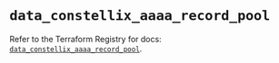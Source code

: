 # `data_constellix_aaaa_record_pool`

Refer to the Terraform Registry for docs: [`data_constellix_aaaa_record_pool`](https://registry.terraform.io/providers/constellix/constellix/0.4.6/docs/data-sources/aaaa_record_pool).
